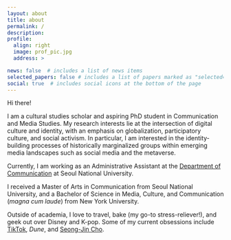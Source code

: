```yaml
---
layout: about
title: about
permalink: /
description: 
profile:
  align: right
  image: prof_pic.jpg
  address: >

news: false  # includes a list of news items
selected_papers: false # includes a list of papers marked as "selected={true}"
social: true  # includes social icons at the bottom of the page
---
```

  
Hi there!

I am a cultural studies scholar and aspiring PhD student in Communication and Media Studies. My research interests lie at the intersection of digital culture and identity, with an emphasis on globalization, participatory culture, and social activism. In particular, I am interested in the identity-building processes of historically marginalized groups within emerging media landscapes such as social media and the metaverse.

Currently, I am working as an Administrative Assistant at the [Department of Communication](http://communication.snu.ac.kr) at Seoul National University. 

I received a Master of Arts in Communication from Seoul National University, and a Bachelor of Science in Media, Culture, and Communication (_magna cum laude_) from New York University.

Outside of academia, I love to travel, bake (my go-to stress-reliever!), and geek out over Disney and K-pop. Some of my current obsessions include [TikTok](http://vt.tiktok.com/ZSehLkJVY), _Dune_, and [Seong-Jin Cho](https://youtu.be/aNMlq-hOIoc).
